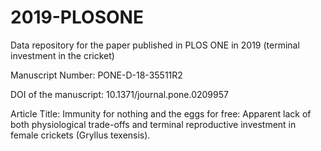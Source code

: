 # 2019-PLOSONE
Data repository for the paper published in PLOS ONE in 2019 (terminal investment in the cricket)

Manuscript Number: PONE-D-18-35511R2

DOI of the manuscript: 10.1371/journal.pone.0209957

Article Title: Immunity for nothing and the eggs for free: Apparent lack of both physiological trade-offs and terminal reproductive investment in female crickets (Gryllus texensis).
